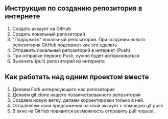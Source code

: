 ## Инструкция по созданию репозитория в интернете
1. Создать аккаунт на GitHub
2. Создать локальный репозиторий
3. "Подружить" локальный репозиторий. При создании нового репозитория GitHub подскажет как это сделать
4. Отправить локальный репозиторий в интернет (Push)
5. При отправке первого Push, нужно будет авторизоваться
6. Выкачать (pull) репозиторий из интернета

## Как работать над одним проектом вместе
1. Делаем Fork интересующего нас репозитория
2. Делаем git clone нашего позаимствованного репозитория
3. Создаем новую ветку, делаем корректировки только в ней.
4. Отправляем свои предложения на свой аккаунт с помощью git push
5. В окне на GitHub повявится возможность отправить pull request